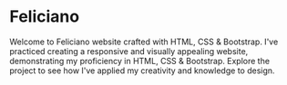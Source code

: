 # Feliciano

Welcome to Feliciano website crafted with HTML, CSS & Bootstrap. I've practiced creating a responsive and visually appealing website, demonstrating my proficiency in HTML, CSS & Bootstrap. Explore the project to see how I've applied my creativity and knowledge to design. 
 
